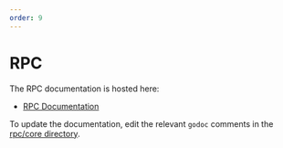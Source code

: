 ```yaml
---
order: 9
---
```


# RPC

The RPC documentation is hosted here:

- [RPC Documentation](https://docs.cometbft.com/main/rpc)

To update the documentation, edit the relevant `godoc` comments in the [rpc/core directory](https://github.com/cometbft/cometbft/blob/v0.34.x/rpc/core).
